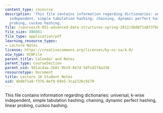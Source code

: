 ```yaml
---
content_type: resource
description: 'This file contains information regarding dictionaries: universal, k-wise
  independent, simple tabulation hashing; chaining, dynamic perfect hashing, linear
  probing, cuckoo hashing.'
file: /courses/6-851-advanced-data-structures-spring-2012/db8871a8f3768ef869e53ca2326c9179_MIT6_851S12_L10.pdf
file_size: 386081
file_type: application/pdf
learning_resource_types:
- Lecture Notes
license: https://creativecommons.org/licenses/by-nc-sa/4.0/
ocw_type: OCWFile
parent_title: Calendar and Notes
parent_type: CourseSection
parent_uid: 9d1ac4aa-2b01-9b19-847d-5dfcd274a338
resourcetype: Document
title: Lecture 10 Student Notes
uid: db8871a8-f376-8ef8-69e5-3ca2326c9179
---
```

This file contains information regarding dictionaries: universal, k-wise independent, simple tabulation hashing; chaining, dynamic perfect hashing, linear probing, cuckoo hashing.